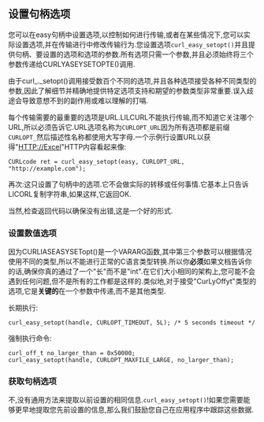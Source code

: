 
## 设置句柄选项

您可以在easy句柄中设置选项,以控制如何进行传输,或者在某些情况下,您可以实际设置选项,并在传输进行中修改传输行为.您设置选项`curl_easy_setopt()`并且提供句柄、要设置的选项和选项的参数.所有选项只需一个参数,并且必须始终将三个参数传递给CURLYASEYSETOPTE()调用.

由于curl\_.\_setopt()调用接受数百个不同的选项,并且各种选项接受各种不同类型的参数,因此了解细节并精确地提供特定选项支持和期望的参数类型非常重要.误入歧途会导致意想不到的副作用或难以理解的打嗝.

每个传输需要的最重要的选项是URL.LILCURL不能执行传输,而不知道它关注哪个URL,所以必须告诉它.URL选项名称为`CURLOPT_URL`因为所有选项都是前缀`CURLOPT_`然后描述性名称都使用大写字母.一个示例行设置URL以获得"[HTTP://Excel](http://example.com)"HTTP内容看起来像:

```
CURLcode ret = curl_easy_setopt(easy, CURLOPT_URL, "http://example.com");
```

再次:这只设置了句柄中的选项.它不会做实际的转移或任何事情.它基本上只告诉LICORL复制字符串,如果这样,它返回OK.

当然,检查返回代码以确保没有出错,这是一个好的形式.

### 设置数值选项

因为CURLIASEASYSETopt()是一个VARARG函数,其中第三个参数可以根据情况使用不同的类型,所以不能进行正常的C语言类型转换.所以你**必须**如果文档告诉你的话,确保你真的通过了一个"长"而不是"int".在它们大小相同的架构上,您可能不会遇到任何问题,但不是所有的工作都是这样的.类似地,对于接受"CurLyOffyt"类型的选项,它是**关键的**在一个参数中传递,而不是其他类型.

长期执行:

```
curl_easy_setopt(handle, CURLOPT_TIMEOUT, 5L); /* 5 seconds timeout */
```

强制执行命令:

```
curl_off_t no_larger_than = 0x50000;
curl_easy_setopt(handle, CURLOPT_MAXFILE_LARGE, no_larger_than);
```

### 获取句柄选项

不,没有通用方法来提取以前设置的相同信息.`curl_easy_setopt()`!如果您需要能够更早地提取您先前设置的信息,那么我们鼓励您自己在应用程序中跟踪这些数据.
